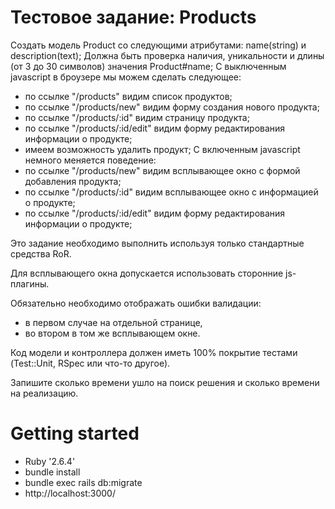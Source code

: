 # Тестовое задание: Products

  Создать модель Product со следующими атрибутами: name(string) и
description(text);
Должна быть проверка наличия, уникальности и длины (от 3 до 30 символов)
значения Product#name;
С выключенным javascript в броузере мы можем сделать следующее:
 - по ссылке "/products" видим список продуктов;
 - по ссылке "/products/new" видим форму создания нового продукта;
 - по ссылке "/products/:id" видим страницу продукта;
 - по ссылке "/products/:id/edit" видим форму редактирования информации о
продукте;
 - имеем возможность удалить продукт;
С включенным javascript немного меняется поведение:
 - по ссылке "/products/new" видим всплывающее окно с формой добавления
продукта;
 - по ссылке "/products/:id" видим всплывающее окно с информацией о продукте;
 - по ссылке "/products/:id/edit" видим форму редактирования информации о
продукте;

Это задание необходимо выполнить используя только стандартные средства RoR.

Для всплывающего окна допускается использовать сторонние js-плагины.

Обязательно необходимо отображать ошибки валидации: 
 - в первом случае на отдельной странице,
 - во втором в том же всплывающем окне.

Код модели и контроллера должен иметь 100% покрытие тестами (Test::Unit, RSpec
или что-то другое).

Запишите сколько времени ушло на поиск решения и сколько времени на реализацию.

  Getting started
  ==
  
 - Ruby '2.6.4'
 - bundle install
 - bundle exec rails db:migrate
 - http://localhost:3000/
